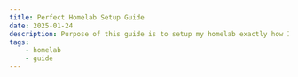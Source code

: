 ```yaml
---
title: Perfect Homelab Setup Guide 
date: 2025-01-24
description: Purpose of this guide is to setup my homelab exactly how I want it, 
tags: 
    - homelab
    - guide
---
```

